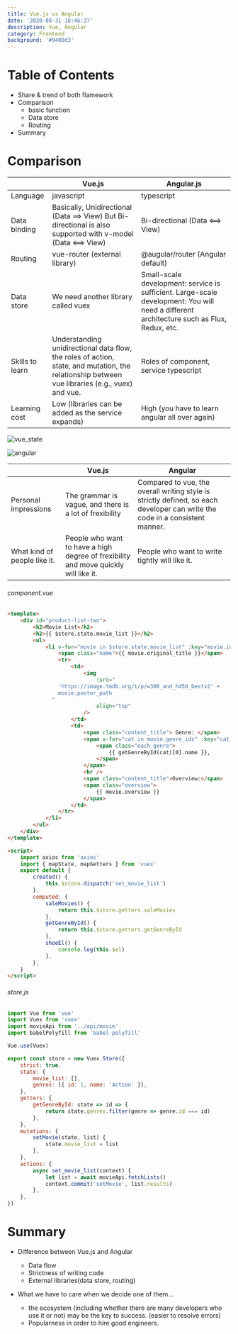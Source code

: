 ```yaml
---
title: Vue.js vs Angular
date: '2020-08-31 18:46:37'
description: Vue, Angular
category: Frontend
background: '#9400d3'
---
```


# Table of Contents

-   Share & trend of both flamework
-   Comparison
    -   basic function
    -   Data store
    -   Routing
-   Summary

# Comparison

|                 | Vue.js                                                                                                                                         | Angular.js                                                                                                                                |
| --------------- | ---------------------------------------------------------------------------------------------------------------------------------------------- | ----------------------------------------------------------------------------------------------------------------------------------------- |
| Language        | javascript                                                                                                                                     | typescript                                                                                                                                |
| Data binding    | Basically, Unidirectional (Data ==> View) But Bi-directional is also supported with v-model (Data <==> View)                                   | Bi-directional (Data <==> View)                                                                                                           |
| Routing         | vue-router (external library)                                                                                                                  | @augular/router (Angular default)                                                                                                         |
| Data store      | We need another library called vuex                                                                                                            | Small-scale development: service is sufficient. Large-scale development: You will need a different architecture such as Flux, Redux, etc. |
| Skills to learn | Understanding unidirectional data flow, the roles of action, state, and mutation, the relationship between vue libraries (e.g., vuex) and vue. | Roles of component, service typescript                                                                                                    |
| Learning cost   | Low (libraries can be added as the service expands)                                                                                            | High (you have to learn angular all over again)                                                                                           |

![vue_state](/assets/img/vue-vs-angular/vue_state.png)

![angular](/assets/img/vue-vs-angular/angular.png)

|                              | Vue.js                                                                              | Angular                                                                                                                      |
| ---------------------------- | ----------------------------------------------------------------------------------- | ---------------------------------------------------------------------------------------------------------------------------- |
| Personal impressions         | The grammar is vague, and there is a lot of frexibility                             | Compared to vue, the overall writing style is strictly defined, so each developer can write the code in a consistent manner. |
| What kind of people like it. | People who want to have a high degree of frexibility and move quickly will like it. | People who want to write tightly will like it.                                                                               |

###### component.vue

```html
<template>
    <div id="product-list-two">
        <h2>Movie List</h2>
        <h2>{{ $store.state.movie_list }}</h2>
        <ul>
            <li v-for="movie in $store.state.movie_list" :key="movie.id">
                <span class="name">{{ movie.original_title }}</span>
                <tr>
                    <td>
                        <img
                            :src="
                'https://image.tmdb.org/t/p/w300_and_h450_bestv2' +
                movie.poster_path
              "
                            align="top"
                        />
                    </td>
                    <td>
                        <span class="content_title"> Genre: </span>
                        <span v-for="cat in movie.genre_ids" :key="cat.id">
                            <span class="each_genre">
                                {{ getGenreById(cat)[0].name }},
                            </span>
                        </span>
                        <br />
                        <span class="content_title">Overview:</span>
                        <span class="overview">
                            {{ movie.overview }}
                        </span>
                    </td>
                </tr>
            </li>
        </ul>
    </div>
</template>

<script>
    import axios from 'axios'
    import { mapState, mapGetters } from 'vuex'
    export default {
        created() {
            this.$store.dispatch('set_movie_list')
        },
        computed: {
            saleMovies() {
                return this.$store.getters.saleMovies
            },
            getGenreById() {
                return this.$store.getters.getGenreById
            },
            shoeEl() {
                console.log(this.$el)
            },
        },
    }
</script>
```

###### store.js

```javascript
import Vue from 'vue'
import Vuex from 'vuex'
import movieApi from '../api/movie'
import babelPolyfill from 'babel-polyfill'

Vue.use(Vuex)

export const store = new Vuex.Store({
    strict: true,
    state: {
        movie_list: [],
        genres: [{ id: 1, name: 'Action' }],
    },
    getters: {
        getGenreById: state => id => {
            return state.genres.filter(genre => genre.id === id)
        },
    },
    mutations: {
        setMovie(state, list) {
            state.movie_list = list
        },
    },
    actions: {
        async set_movie_list(context) {
            let list = await movieApi.fetchLists()
            context.commit('setMovie', list.results)
        },
    },
})
```

# Summary

-   Difference between Vue.js and Angular

    -   Data flow
    -   Strictness of writing code
    -   External libraries(data store, routing)

-   What we have to care when we decide one of them…
    -   the ecosystem (including whether there are many developers who use it or not) may be the key to success. (easier to resolve errors)
    -   Popularness in order to hire good engineers.
